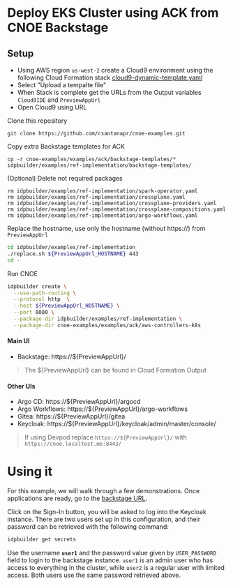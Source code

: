 # Deploy EKS Cluster using ACK from CNOE Backstage

## Setup
- Using AWS region `us-west-2` create a Cloud9 environment using the following Cloud Formation stack [cloud9-dynamic-template.yaml](../../hack/cfn/cloud9-dynamic-template.yaml)
- Select "Upload a tempalte file"
- When Stack is complete get the URLs from the Output variables `Cloud9IDE` and `PreviewAppUrl`
- Open Cloud9 using URL

Clone this repository
```shell
git clone https://github.com/csantanapr/cnoe-examples.git
```

Copy extra Backstage templates for ACK
```shell
cp -r cnoe-examples/examples/ack/backstage-templates/* idpbuilder/examples/ref-implementation/backstage-templates/
```

(Optional) Delete not required packages
```shell
rm idpbuilder/examples/ref-implementation/spark-operator.yaml
rm idpbuilder/examples/ref-implementation/crossplane.yaml
rm idpbuilder/examples/ref-implementation/crossplane-providers.yaml
rm idpbuilder/examples/ref-implementation/crossplane-compositions.yaml
rm idpbuilder/examples/ref-implementation/argo-workflows.yaml
```

Replace the hostname, use only the hostname (without https://) from `PreviewAppUrl`
```bash
cd idpbuilder/examples/ref-implementation
./replace.sh ${PreviewAppUrl_HOSTNAME} 443
cd -
```

Run CNOE
```bash
idpbuilder create \
  --use-path-routing \
  --protocol http  \
  --host ${PreviewAppUrl_HOSTNAME} \
  --port 8080 \
  --package-dir idpbuilder/examples/ref-implementation \
  --package-dir cnoe-examples/examples/ack/aws-controllers-k8s
```

#### Main UI
- Backstage: https://${PreviewAppUrl}/
>The ${PreviewAppUrl} can be found in Cloud Formation Output

#### Other UIs
- Argo CD: https://${PreviewAppUrl}/argocd
- Argo Workflows: https://${PreviewAppUrl}/argo-workflows
- Gitea: https://${PreviewAppUrl}/gitea
- Keycloak: https://${PreviewAppUrl}/keycloak/admin/master/console/

> If using Devpod replace `https://${PreviewAppUrl}/` with `https://cnoe.localtest.me:8443/`

# Using it

For this example, we will walk through a few demonstrations. Once applications are ready, go to the [backstage URL](https://${PreviewAppUrl}).

Click on the Sign-In button, you will be asked to log into the Keycloak instance. There are two users set up in this
configuration, and their password can be retrieved with the following command:

```bash
idpbuilder get secrets
```

Use the username **`user1`** and the password value given by `USER_PASSWORD` field to login to the backstage instance.
`user1` is an admin user who has access to everything in the cluster, while `user2` is a regular user with limited access.
Both users use the same password retrieved above.

